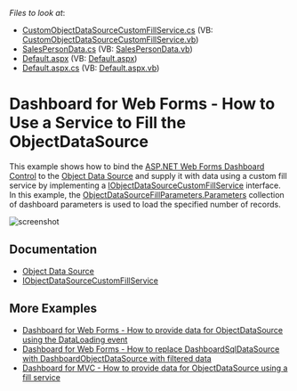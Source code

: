 <!-- default file list -->
*Files to look at*:
* [CustomObjectDataSourceCustomFillService.cs](./CS/DXWebApplication5/CustomObjectDataSourceCustomFillService.cs) (VB: [CustomObjectDataSourceCustomFillService.vb](./VB/DXWebApplication5/CustomObjectDataSourceCustomFillService.vb))
* [SalesPersonData.cs](./CS/DXWebApplication5/SalesPersonData.cs) (VB: [SalesPersonData.vb](./VB/DXWebApplication5/SalesPersonData.vb))
* [Default.aspx](./CS/DXWebApplication5/Default.aspx) (VB: [Default.aspx](./VB/DXWebApplication5/Default.aspx))
* [Default.aspx.cs](./CS/DXWebApplication5/Default.aspx.cs) (VB: [Default.aspx.vb](./VB/DXWebApplication5/Default.aspx.vb))
<!-- default file list end -->
# Dashboard for Web Forms - How to Use a Service to Fill the ObjectDataSource

This example shows how to bind the [ASP.NET Web Forms Dashboard Control](https://docs.devexpress.com/Dashboard/16976) to the [Object Data Source](https://docs.devexpress.com/Dashboard/DevExpress.DashboardCommon.DashboardObjectDataSource) and supply it with data using a custom fill service by implementing a [IObjectDataSourceCustomFillService](https://docs.devexpress.com/Dashboard/DevExpress.DashboardCommon.IObjectDataSourceCustomFillService) interface. In this example, the [ObjectDataSourceFillParameters.Parameters](https://docs.devexpress.com/Dashboard/DevExpress.DashboardCommon.ObjectDataSourceFillParameters.Parameters) collection of dashboard parameters is used to load the specified number of records.

![screenshot](images/screenshot.png)

## Documentation

- [Object Data Source](https://docs.devexpress.com/Dashboard/401410/)
- [IObjectDataSourceCustomFillService](https://docs.devexpress.com/Dashboard/DevExpress.DashboardCommon.IObjectDataSourceCustomFillService)

## More Examples

- [Dashboard for Web Forms - How to provide data for ObjectDataSource using the DataLoading event](https://github.com/DevExpress-Examples/aspxdashboard-how-to-provide-data-for-objectdatasource-using-the-dataloading-event-t428195)
- [Dashboard for Web Forms - How to replace DashboardSqlDataSource with DashboardObjectDataSource with filtered data](https://github.com/DevExpress-Examples/how-to-replace-dashboardsqldatasource-with-dashboardobjectdatasource-with-filtered-data-t556759)
- [Dashboard for MVC - How to provide data for ObjectDataSource using a fill service](https://github.com/DevExpress-Examples/aspnet-mvc-dashboard-how-to-provide-data-for-objectdatasource-using-a-fill-service-t583015)
